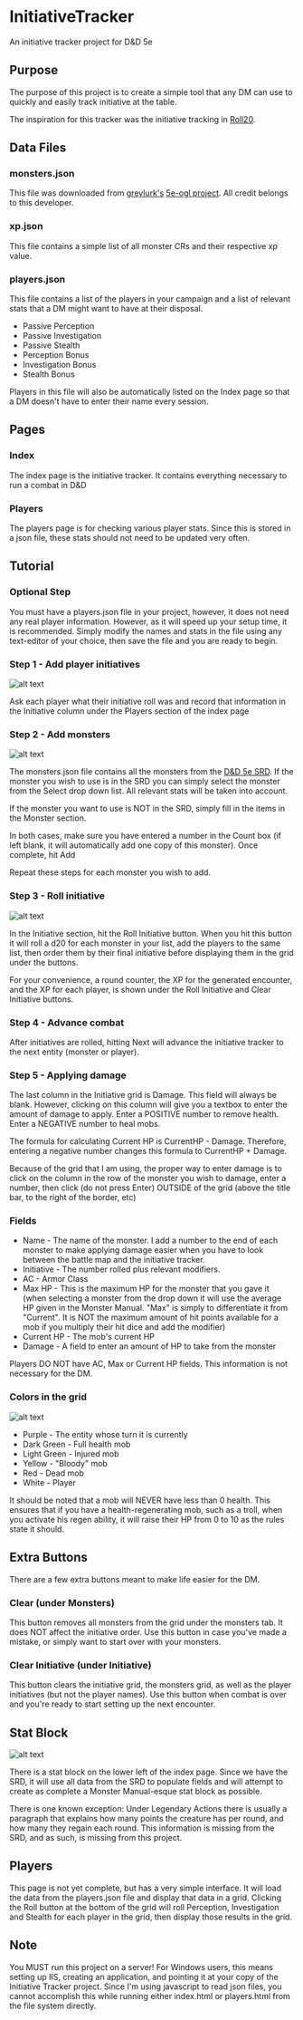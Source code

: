 # InitiativeTracker
An initiative tracker project for D&amp;D 5e

## Purpose
The purpose of this project is to create a simple tool that any DM can use to quickly and easily track initiative at the table.

The inspiration for this tracker was the initiative tracking in [Roll20](https://roll20.net).

## Data Files
### monsters.json
This file was downloaded from [greylurk's](https://github.com/greylurk) [5e-ogl project](https://github.com/greylurk/5e-ogl).  All credit belongs to this developer.

### xp.json
This file contains a simple list of all monster CRs and their respective xp value.

### players.json
This file contains a list of the players in your campaign and a list of relevant stats that a DM might want to have at their disposal.
* Passive Perception
* Passive Investigation
* Passive Stealth
* Perception Bonus
* Investigation Bonus
* Stealth Bonus

Players in this file will also be automatically listed on the Index page so that a DM doesn't have to enter their name every session.

## Pages
### Index
The index page is the initiative tracker.  It contains everything necessary to run a combat in D&D

### Players
The players page is for checking various player stats.  Since this is stored in a json file, these stats should not need to be updated very often.

## Tutorial
### Optional Step
You must have a players.json file in your project, however, it does not need any real player information.  However, as it will speed up your setup time, it is recommended.  Simply modify the names and stats in the file using any text-editor of your choice, then save the file and you are ready to begin.

### Step 1 - Add player initiatives
![alt text](https://github.com/DarthKeller/InitiativeTracker/blob/master/Content/Images/players.PNG "Players Section")

Ask each player what their initiative roll was and record that information in the Initiative column under the Players section of the index page

### Step 2 - Add monsters
![alt text](https://github.com/DarthKeller/InitiativeTracker/blob/master/Content/Images/Monsters.PNG "Monsters Section")

The monsters.json file contains all the monsters from the [D&D 5e SRD](http://dnd.wizards.com/articles/features/systems-reference-document-srd).  If the monster you wish to use is in the SRD you can simply select the monster from the Select drop down list.  All relevant stats will be taken into account.

If the monster you want to use is NOT in the SRD, simply fill in the items in the Monster section.

In both cases, make sure you have entered a number in the Count box (if left blank, it will automatically add one copy of this monster).  Once complete, hit Add

Repeat these steps for each monster you wish to add.

### Step 3 - Roll initiative
![alt text](https://github.com/DarthKeller/InitiativeTracker/blob/master/Content/Images/colors%202.PNG "Initiative Section")

In the Initiative section, hit the Roll Initiative button.  When you hit this button it will roll a d20 for each monster in your list, add the players to the same list, then order them by their final initiative before displaying them in the grid under the buttons.

For your convenience, a round counter, the XP for the generated encounter, and the XP for each player, is shown under the Roll Initiative and Clear Initiative buttons.

### Step 4 - Advance combat
After initiatives are rolled, hitting Next will advance the initiative tracker to the next entity (monster or player).  

### Step 5 - Applying damage
The last column in the Initiative grid is Damage.  This field will always be blank.  However, clicking on this column will give you a textbox to enter the amount of damage to apply.  Enter a POSITIVE number to remove health.  Enter a NEGATIVE number to heal mobs.  

The formula for calculating Current HP is CurrentHP - Damage.  Therefore, entering a negative number changes this formula to CurrentHP + Damage.

Because of the grid that I am using, the proper way to enter damage is to click on the column in the row of the monster you wish to damage, enter a number, then click (do not press Enter) OUTSIDE of the grid (above the title bar, to the right of the border, etc)

### Fields
* Name - The name of the monster.  I add a number to the end of each monster to make applying damage easier when you have to look between the battle map and the initiative tracker.
* Initiative - The number rolled plus relevant modifiers.
* AC - Armor Class
* Max HP - This is the maximum HP for the monster that you gave it (when selecting a monster from the drop down it will use the average HP given in the Monster Manual.  "Max" is simply to differentiate it from "Current".  It is NOT the maximum amount of hit points available for a mob if you multiply their hit dice and add the modifier)
* Current HP - The mob's current HP
* Damage - A field to enter an amount of HP to take from the monster

Players DO NOT have AC, Max or Current HP fields.  This information is not necessary for the DM.

### Colors in the grid
![alt text](https://github.com/DarthKeller/InitiativeTracker/blob/master/Content/Images/colors%202.PNG "Colors in the grid")

* Purple - The entity whose turn it is currently
* Dark Green - Full health mob
* Light Green - Injured mob
* Yellow - "Bloody" mob
* Red - Dead mob
* White - Player

It should be noted that a mob will NEVER have less than 0 health.  This ensures that if you have a health-regenerating mob, such as a troll, when you activate his regen ability, it will raise their HP from 0 to 10 as the rules state it should.

## Extra Buttons
There are a few extra buttons meant to make life easier for the DM.

### Clear (under Monsters)
This button removes all monsters from the grid under the monsters tab.  It does NOT affect the initiative order.  Use this button in case you've made a mistake, or simply want to start over with your monsters.

### Clear Initiative (under Initiative)
This button clears the initiative grid, the monsters grid, as well as the player initiatives (but not the player names).  Use this button when combat is over and you're ready to start setting up the next encounter.

## Stat Block
![alt text](https://github.com/DarthKeller/InitiativeTracker/blob/master/Content/Images/StatBlock.PNG "Stat Block")

There is a stat block on the lower left of the index page.  Since we have the SRD, it will use all data from the SRD to populate fields and will attempt to create as complete a Monster Manual-esque stat block as possible.

There is one known exception: Under Legendary Actions there is usually a paragraph that explains how many points the creature has per round, and how many they regain each round.  This information is missing from the SRD, and as such, is missing from this project.

## Players
This page is not yet complete, but has a very simple interface.  It will load the data from the players.json file and display that data in a grid.  Clicking the Roll button at the bottom of the grid will roll Perception, Investigation and Stealth for each player in the grid, then display those results in the grid.

## Note
You MUST run this project on a server!  For Windows users, this means setting up IIS, creating an application, and pointing it at your copy of the Initiative Tracker project.  Since I'm using javascript to read json files, you cannot accomplish this while running either index.html or players.html from the file system directly.
